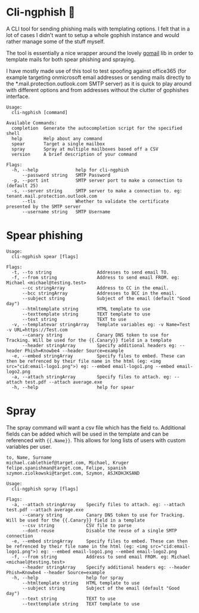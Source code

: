 # Cli-ngphish 📧

A CLI tool for sending phishing mails with templating options. I felt that in a lot of cases I didn't want to setup a whole gophish instance and would rather manage some of the stuff myself. 

The tool is essentially a nice wrapper around the lovely [gomail](https://github.com/go-gomail/gomail) lib in order to template mails for both spear phishing and spraying. 

I have mostly made use of this tool to test spoofing against office365 (for example targeting onmicrosoft email addresses or sending mails directly to the *.mail.protection.outlook.com SMTP server) as it is quick to play around with different options and from addresses without the clutter of gophishes interface.

```
Usage:
  cli-ngphish [command]

Available Commands:
  completion  Generate the autocompletion script for the specified shell
  help        Help about any command
  spear       Target a single mailbox
  spray       Spray at multiple mailboxes based off a CSV
  version     A brief description of your command

Flags:
  -h, --help              help for cli-ngphish
      --password string   SMTP Password
  -p, --port int          SMTP server port to make a connection to (default 25)
  -s, --server string     SMTP server to make a connection to. eg: tenant.mail.protection.outlook.com
      --tls               Whether to validate the certificate presented by the SMTP server
      --username string   SMTP Username
```

# Spear phishing

```
Usage:
  cli-ngphish spear [flags]

Flags:
  -t, --to string                 Addresses to send email TO.
  -f, --from string               Address to send email FROM. eg: Michael <michael@testing.test>
      --cc stringArray            Address to CC in the email.
      --bcc stringArray           Addresses to BCC in the email.
      --subject string            Subject of the email (default "Good day")
      --htmltemplate string       HTML template to use
      --texttemplate string       TEXT template to use
      --text string               TEXT to use
  -v, --templatevar stringArray   Template variables eg: -v Name=Test -v URL=https://Test.com
      --canary string             Canary DNS token to use for Tracking. Will be used for the {{.Canary}} field in a template
      --header stringArray        Specify additional headers eg: --header Phish=Knowbe4 --header Source=example
  -e, --embed stringArray         Specify files to embed. These can then be refrenced by their file name in the html (eg: <img src="cid:email-logo1.png">) eg: --embed email-logo1.png --embed email-logo2.png
  -a, --attach stringArray        Specify files to attach. eg: --attach test.pdf --attach average.exe
  -h, --help                      help for spear
```

# Spray

The spray command will want a csv file which has the field `to`. Additional fields can be added which will be used in the template and can be referenced with `{{.Name}}`. This allows for long lists of users with custom variables per user.  

```
to, Name, Surname
michael.cablethief@target.com, Michael, Kruger
felipe.spanishman@target.com, Felipe, spanish
szymon.ziolkowski@target.com, Szymon, ASJKDHJKSAND
```

```
Usage:
  cli-ngphish spray [flags]

Flags:
  -a, --attach stringArray    Specify files to attach. eg: --attach test.pdf --attach average.exe
      --canary string         Canary DNS token to use for Tracking. Will be used for the {{.Canary}} field in a template
      --csv string            CSV file to parse
      --dont-reuse            Disable the reuse of a single SMTP connection
  -e, --embed stringArray     Specify files to embed. These can then be refrenced by their file name in the html (eg: <img src="cid:email-logo1.png">) eg: --embed email-logo1.png --embed email-logo2.png
  -f, --from string           Address to send email FROM. eg: Michael <michael@testing.test>
      --header stringArray    Specify additional headers eg: --header Phish=Knowbe4 --header Source=example
  -h, --help                  help for spray
      --htmltemplate string   HTML template to use
      --subject string        Subject of the email (default "Good day")
      --text string           TEXT to use
      --texttemplate string   TEXT template to use
```